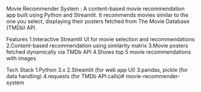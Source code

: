 Movie Recommender System : 
A content-based movie recommendation app built using Python and Streamlit.
It recommends movies similar to the one you select, displaying their posters fetched from The Movie Database (TMDb) API.

Features
1.Interactive Streamlit UI for movie selection and recommendations
2.Content-based recommendation using similarity matrix
3.Movie posters fetched dynamically via TMDb API
4.Shows top 5 movie recommendations with images

Tech Stack
1.Python 3.x
2.Streamlit (for web app UI)
3.pandas, pickle (for data handling)
4.requests (for TMDb API calls)# movie-recommender-system
